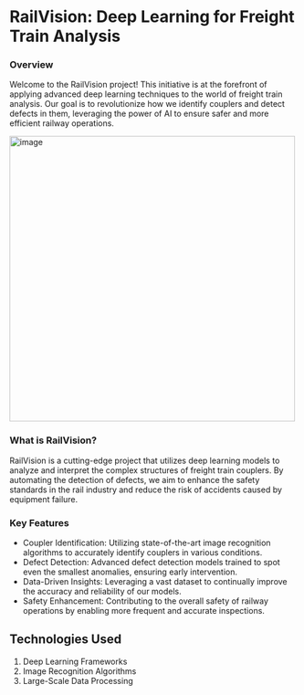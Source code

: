 # RailVision: Deep Learning for Freight Train Analysis

### Overview

Welcome to the RailVision project! This initiative is at the forefront of applying advanced deep learning techniques to the world of freight train analysis. Our goal is to revolutionize how we identify couplers and detect defects in them, leveraging the power of AI to ensure safer and more efficient railway operations.

<img width="500" alt="image" src="https://github.com/imshiv-10/Norfolk-Southern-rail-Vision/assets/112423329/a9ac62da-5a26-4237-a7bb-54599e65f4f2">

### What is RailVision?

RailVision is a cutting-edge project that utilizes deep learning models to analyze and interpret the complex structures of freight train couplers. By automating the detection of defects, we aim to enhance the safety standards in the rail industry and reduce the risk of accidents caused by equipment failure.

### Key Features

- Coupler Identification: Utilizing state-of-the-art image recognition algorithms to accurately identify couplers in various conditions.
- Defect Detection: Advanced defect detection models trained to spot even the smallest anomalies, ensuring early intervention.
- Data-Driven Insights: Leveraging a vast dataset to continually improve the accuracy and reliability of our models.
- Safety Enhancement: Contributing to the overall safety of railway operations by enabling more frequent and accurate inspections.

## Technologies Used

1. Deep Learning Frameworks
2. Image Recognition Algorithms
3. Large-Scale Data Processing
